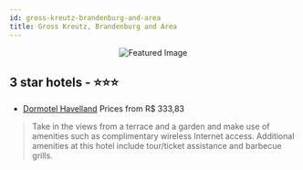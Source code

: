 ```yaml
---
id: gross-kreutz-brandenburg-and-area
title: Gross Kreutz, Brandenburg and Area
---
```


<center><img src="https://i.travelapi.com/hotels/3000000/2780000/2773900/2773821/f849b2c0_z.jpg" alt="Featured Image" /></center>


##  3 star hotels - ⭐️⭐️⭐️

-    [Dormotel Havelland](https://us.hurb.com/hotels/gross-kreutz/dormotel-havelland-JNP-JP825187?cmp=18055) Prices from R$ 333,83
   > Take in the views from a terrace and a garden and make use of amenities such as complimentary wireless Internet access. Additional amenities at this hotel include tour/ticket assistance and barbecue grills.
